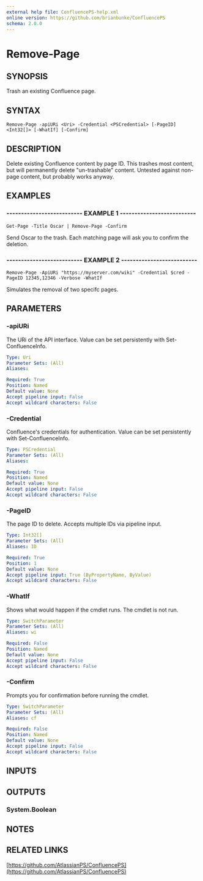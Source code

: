 ```yaml
---
external help file: ConfluencePS-help.xml
online version: https://github.com/brianbunke/ConfluencePS
schema: 2.0.0
---
```


# Remove-Page

## SYNOPSIS
Trash an existing Confluence page.

## SYNTAX

```
Remove-Page -apiURi <Uri> -Credential <PSCredential> [-PageID] <Int32[]> [-WhatIf] [-Confirm]
```

## DESCRIPTION
Delete existing Confluence content by page ID.
This trashes most content, but will permanently delete "un-trashable" content.
Untested against non-page content, but probably works anyway.

## EXAMPLES

### -------------------------- EXAMPLE 1 --------------------------
```
Get-Page -Title Oscar | Remove-Page -Confirm
```

Send Oscar to the trash.
Each matching page will ask you to confirm the deletion.

### -------------------------- EXAMPLE 2 --------------------------
```
Remove-Page -ApiURi "https://myserver.com/wiki" -Credential $cred -PageID 12345,12346 -Verbose -WhatIf
```

Simulates the removal of two specifc pages.

## PARAMETERS

### -apiURi
The URi of the API interface.
Value can be set persistently with Set-ConfluenceInfo.

```yaml
Type: Uri
Parameter Sets: (All)
Aliases:

Required: True
Position: Named
Default value: None
Accept pipeline input: False
Accept wildcard characters: False
```

### -Credential
Confluence's credentials for authentication.
Value can be set persistently with Set-ConfluenceInfo.

```yaml
Type: PSCredential
Parameter Sets: (All)
Aliases:

Required: True
Position: Named
Default value: None
Accept pipeline input: False
Accept wildcard characters: False
```

### -PageID
The page ID to delete.
Accepts multiple IDs via pipeline input.

```yaml
Type: Int32[]
Parameter Sets: (All)
Aliases: ID

Required: True
Position: 1
Default value: None
Accept pipeline input: True (ByPropertyName, ByValue)
Accept wildcard characters: False
```

### -WhatIf
Shows what would happen if the cmdlet runs.
The cmdlet is not run.

```yaml
Type: SwitchParameter
Parameter Sets: (All)
Aliases: wi

Required: False
Position: Named
Default value: None
Accept pipeline input: False
Accept wildcard characters: False
```

### -Confirm
Prompts you for confirmation before running the cmdlet.

```yaml
Type: SwitchParameter
Parameter Sets: (All)
Aliases: cf

Required: False
Position: Named
Default value: None
Accept pipeline input: False
Accept wildcard characters: False
```

## INPUTS

## OUTPUTS

### System.Boolean

## NOTES

## RELATED LINKS

[https://github.com/AtlassianPS/ConfluencePS](https://github.com/AtlassianPS/ConfluencePS)

